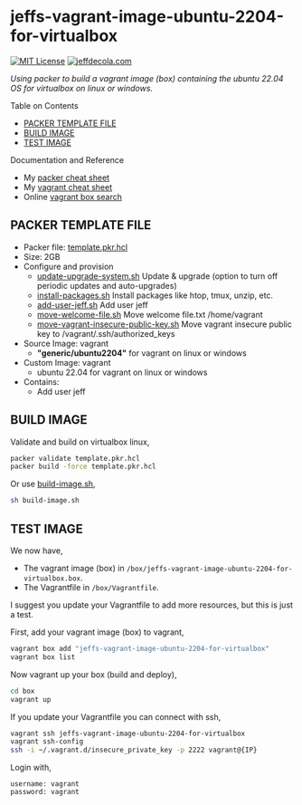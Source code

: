 # jeffs-vagrant-image-ubuntu-2204-for-virtualbox

[![MIT License](http://img.shields.io/:license-mit-blue.svg)](http://jeffdecola.mit-license.org)
[![jeffdecola.com](https://img.shields.io/badge/website-jeffdecola.com-blue)](https://jeffdecola.com)

_Using packer to build a vagrant image (box)
containing the ubuntu 22.04 OS
for virtualbox on linux or windows._

Table on Contents

* [PACKER TEMPLATE FILE](https://github.com/JeffDeCola/my-packer-image-builds/tree/master/vagrant-images/jeffs-vagrant-image-ubuntu-2204-for-virtualbox#packer-template-file)
* [BUILD IMAGE](https://github.com/JeffDeCola/my-packer-image-builds/tree/master/vagrant-images/jeffs-vagrant-image-ubuntu-2204-for-virtualbox#build-image)
* [TEST IMAGE](https://github.com/JeffDeCola/my-packer-image-builds/tree/master/vagrant-images/jeffs-vagrant-image-ubuntu-2204-for-virtualbox#test-image)

Documentation and Reference

* My
  [packer cheat sheet](https://github.com/JeffDeCola/my-cheat-sheets/tree/master/software/operations/orchestration/builds-deployment-containers/packer-cheat-sheet)
* My
  [vagrant cheat sheet](https://github.com/JeffDeCola/my-cheat-sheets/tree/master/software/development/development-environments/vagrant-cheat-sheet)
* Online [vagrant box search](https://app.vagrantup.com/boxes/search)

## PACKER TEMPLATE FILE

* Packer file:
  [template.pkr.hcl](https://github.com/JeffDeCola/my-packer-image-builds/tree/master/vagrant-images/jeffs-vagrant-image-ubuntu-2204-for-virtualbox/template.pkr.hcl)
* Size: 2GB
* Configure and provision
  * [update-upgrade-system.sh](https://github.com/JeffDeCola/my-packer-image-builds/tree/master/vagrant-images/jeffs-vagrant-image-ubuntu-2204-for-virtualbox/install-scripts/update-upgrade-system.sh)
    Update & upgrade (option to turn off periodic updates and auto-upgrades)
  * [install-packages.sh](https://github.com/JeffDeCola/my-packer-image-builds/tree/master/vagrant-images/jeffs-vagrant-image-ubuntu-2204-for-virtualbox/install-scripts/install-packages.sh)
     Install packages like htop, tmux, unzip, etc.  
  * [add-user-jeff.sh](https://github.com/JeffDeCola/my-packer-image-builds/tree/master/vagrant-images/jeffs-vagrant-image-ubuntu-2204-for-virtualbox/install-scripts/add-user-jeff.sh)
    Add user jeff
  * [move-welcome-file.sh](https://github.com/JeffDeCola/my-packer-image-builds/tree/master/vagrant-images/jeffs-vagrant-image-ubuntu-2204-for-virtualbox/install-scripts/move-welcome-file.sh)
    Move welcome file.txt /home/vagrant
  * [move-vagrant-insecure-public-key.sh](https://github.com/JeffDeCola/my-packer-image-builds/tree/master/vagrant-images/jeffs-vagrant-image-ubuntu-2204-for-virtualbox/install-scripts/move-vagrant-insecure-public-key.sh)
    Move vagrant insecure public key to /vagrant/.ssh/authorized_keys
* Source Image: vagrant
  * **"generic/ubuntu2204"** for vagrant on linux or windows
* Custom Image: vagrant
  * ubuntu 22.04 for vagrant on linux or windows
* Contains:
  * Add user jeff

## BUILD IMAGE

Validate and build on virtualbox linux,

```bash
packer validate template.pkr.hcl
packer build -force template.pkr.hcl
```

Or use
[build-image.sh](https://github.com/JeffDeCola/my-packer-image-builds/tree/master/vagrant-images/jeffs-vagrant-image-ubuntu-2204-for-virtualbox/build-image.sh),

```bash
sh build-image.sh
```

## TEST IMAGE

We now have,

* The vagrant image (box) in `/box/jeffs-vagrant-image-ubuntu-2204-for-virtualbox.box`.
* The Vagrantfile in `/box/Vagrantfile`.

I suggest you update your Vagrantfile to add more resources,
but this is just a test.

First, add your vagrant image (box) to vagrant,

```bash
vagrant box add "jeffs-vagrant-image-ubuntu-2204-for-virtualbox"
vagrant box list
```

Now vagrant up your box (build and deploy),

```bash
cd box
vagrant up
```

If you update your Vagrantfile you can connect with ssh,

```bash
vagrant ssh jeffs-vagrant-image-ubuntu-2204-for-virtualbox
vagrant ssh-config
ssh -i ~/.vagrant.d/insecure_private_key -p 2222 vagrant@{IP}
```

Login with,

```text
username: vagrant
password: vagrant
```
